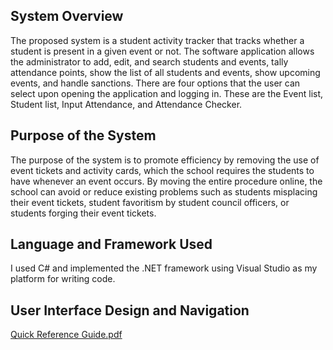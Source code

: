 ## System Overview
The proposed system is a student activity tracker that tracks whether a student is present in a given event or not. The software application allows the administrator to add, edit, and search students and events, tally attendance points, show the list of all students and events, show upcoming events, and handle sanctions. There are four options that the user can select upon opening the application and logging in. These are the Event list, Student list, Input Attendance, and Attendance Checker. 

## Purpose of the System
The purpose of the system is to promote efficiency by removing the use of event tickets and activity cards, which the school requires the students to have whenever an event occurs. By moving the entire procedure online, the school can avoid or reduce existing problems such as students misplacing their event tickets, student favoritism by student council officers, or students forging their event tickets.

## Language and Framework Used
I used C# and implemented the .NET framework using Visual Studio as my platform for writing code.

## User Interface Design and Navigation
[Quick Reference Guide.pdf](https://github.com/NeruOrdisi/student_activity_tracker/files/8862950/Quick.Reference.Guide.pdf)
